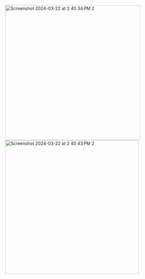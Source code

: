 <img width="436" alt="Screenshot 2024-03-22 at 2 40 34 PM 2" src="https://github.com/bcm22/QR-Code-Generator/assets/135455152/cffdd6b7-5dda-4256-bc7d-b6165b515a1a">
<img width="432" alt="Screenshot 2024-03-22 at 2 40 43 PM 2" src="https://github.com/bcm22/QR-Code-Generator/assets/135455152/f3e93393-a733-4575-a424-c6b91e0c0320">
